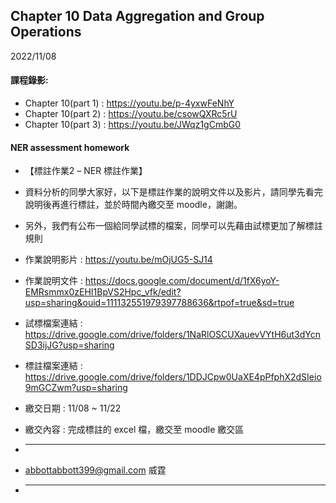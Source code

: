 ## Chapter 10  Data Aggregation and Group Operations

2022/11/08

#### 課程錄影:
* Chapter 10(part 1) : https://youtu.be/p-4yxwFeNhY
* Chapter 10(part 2) : https://youtu.be/csowQXRc5rU
* Chapter 10(part 3) : https://youtu.be/JWqz1gCmbG0

#### NER assessment homework
* 【標註作業2 – NER 標註作業】

* 資料分析的同學大家好，以下是標註作業的說明文件以及影片，請同學先看完說明後再進行標註，並於時間內繳交至 moodle，謝謝。
* 另外，我們有公布一個給同學試標的檔案，同學可以先藉由試標更加了解標註規則

* 作業說明影片 : https://youtu.be/mOjUG5-SJ14
* 作業說明文件 : https://docs.google.com/document/d/1fX6yoY-EMRsmmx0zEHI1BpVS2Hpc_vfk/edit?usp=sharing&ouid=111132551979397788636&rtpof=true&sd=true
* 試標檔案連結 : https://drive.google.com/drive/folders/1NaRlOSCUXauevVYtH6ut3dYcnSD3ijJG?usp=sharing
* 標註檔案連結 : https://drive.google.com/drive/folders/1DDJCpw0UaXE4pPfphX2dSIeio9mGCZwm?usp=sharing
* 繳交日期 : 11/08 ~ 11/22
* 繳交內容 : 完成標註的 excel 檔，繳交至 moodle 繳交區

* -------
* abbottabbott399@gmail.com 威霆
* -------
